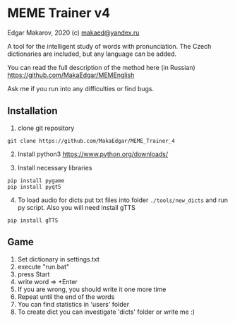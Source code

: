 # MEME Trainer v4
Edgar Makarov, 2020 (c)
makaed@yandex.ru

A tool for the intelligent study of words with pronunciation.
The Czech dictionaries are included, but any language can be added.

You can read the full description of the method here (in Russian)
https://github.com/MakaEdgar/MEMEnglish

Ask me if you run into any difficulties or find bugs. 


## Installation
1. clone git repository
```
git clone https://github.com/MakaEdgar/MEME_Trainer_4
```

2. Install python3
https://www.python.org/downloads/

3. Install necessary libraries
```
pip install pygame
pip install pyqt5
```

4. To load audio for dicts put txt files into folder `./tools/new_dicts` and run py script. Also you will need install gTTS
```
pip install gTTS
```


## Game
1. Set dictionary in settings.txt
2. execute "run.bat"
3. press Start
4. write word => +Enter
5. If you are wrong, you should write it one more time
6. Repeat until the end of the words
7. You can find statistics in 'users' folder
8. To create dict you can investigate 'dicts' folder or write me :)
 
